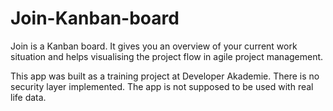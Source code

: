 # Join-Kanban-board


Join is a Kanban board. It gives you an overview of your current work situation and helps visualising the project flow in agile project management.

This app was built as a training project at Developer Akademie.
There is no security layer implemented. The app is not supposed to be used with real life data.
